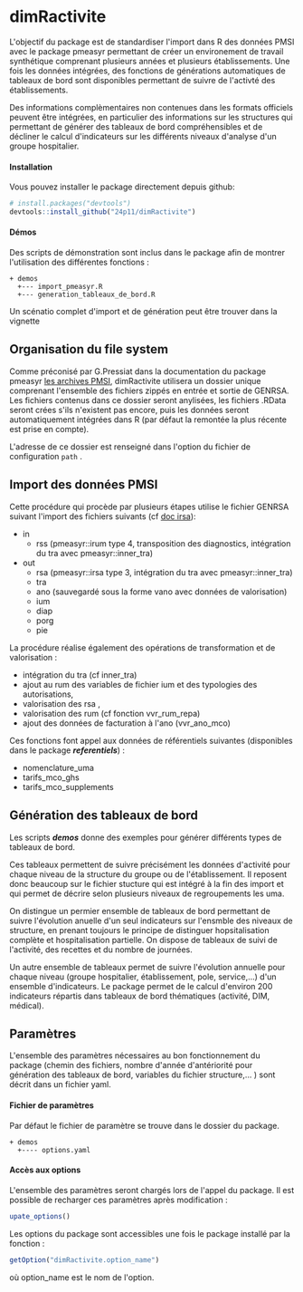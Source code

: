 
<!-- README.md is generated from README.Rmd. Please edit that file -->
dimRactivite
============

L'objectif du package est de standardiser l'import dans R des données PMSI avec le package pmeasyr permettant de créer un environement de travail synthétique comprenant plusieurs années et plusieurs établissements. Une fois les données intégrées, des fonctions de générations automatiques de tableaux de bord sont disponibles permettant de suivre de l'activté des établissements.

Des informations complèmentaires non contenues dans les formats officiels peuvent être intégrées, en particulier des informations sur les structures qui permettant de générer des tableaux de bord compréhensibles et de décliner le calcul d'indicateurs sur les différents niveaux d'analyse d'un groupe hospitalier.

#### Installation

Vous pouvez installer le package directement depuis github:
``` r
# install.packages("devtools")
devtools::install_github("24p11/dimRactivite")
```


#### Démos

Des scripts de démonstration sont inclus dans le package afin de montrer l'utilisation des différentes fonctions :
```
+ demos
  +--- import_pmeasyr.R
  +--- generation_tableaux_de_bord.R
```

Un scénatio complet d'import et de génération peut être trouver dans la vignette 

Organisation du file system
---------------------------
Comme préconisé par G.Pressiat dans la documentation du package pmeasyr [les archives PMSI](https://guillaumepressiat.github.io/pmeasyr/archives.html), dimRactivite utilisera un dossier unique comprenant l'ensemble des fichiers zippés en entrée et sortie de GENRSA. Les fichiers contenus dans ce dossier seront anylisées, les fichiers .RData seront crées s'ils n'existent pas encore, puis les données seront automatiquement intégrées dans R (par défaut la remontée la plus récente est prise en compte).

L'adresse de ce dossier est renseigné dans l'option du fichier de configuration ``` path ```  .

Import des données PMSI
-----------------------

Cette procédure qui procède par plusieurs étapes utilise le fichier GENRSA suivant l'import des fichiers suivants (cf [doc irsa](https://guillaumepressiat.github.io/pmeasyr/import-des-donnees.html#rsa)):

- in
  * rss (pmeasyr::irum type 4, transposition des diagnostics, intégration du tra avec pmeasyr::inner_tra)
- out
  * rsa (pmeasyr::irsa type 3, intégration du tra avec pmeasyr::inner_tra)
  * tra
  * ano (sauvegardé sous la forme vano avec données de valorisation)
  * ium
  * diap
  * porg
  * pie

La procédure réalise également des opérations de transformation et de valorisation : 
 - intégration du tra (cf inner_tra)
 - ajout au rum des variables de fichier ium et des typologies des autorisations, 
 - valorisation des rsa ,
 - valorisation des rum (cf fonction vvr_rum_repa)
 - ajout des données de facturation à l'ano (vvr_ano_mco)

Ces fonctions font appel aux données de référentiels suivantes (disponibles dans le package ***referentiels***) :
 - nomenclature_uma
 - tarifs_mco_ghs
 - tarifs_mco_supplements 



Génération des tableaux de bord
-----------------------

Les scripts ***demos*** donne des exemples pour générer différents types de tableaux de bord.

Ces tableaux permettent de suivre précisément les données d'activité pour chaque niveau de la structure du groupe ou de l'établissement. Il reposent donc beaucoup sur le fichier stucture qui est intégré à la fin des import et qui permet de décrire selon plusieurs niveaux de regroupements les uma.

On distingue un permier ensemble de tableaux de bord permettant de suivre l'évolution anuelle d'un seul indicateurs sur l'ensmble des niveaux de structure, en prenant toujours le principe de distinguer hopsitalisation complète et hospitalisation partielle. On dispose de tableaux de suivi de l'activité, des recettes et du nombre de journées.

Un autre ensemble de tableaux permet de suivre l'évolution annuelle pour chaque niveau (groupe hospitalier, établissement, pole, service,...) d'un ensemble d'indicateurs. Le package permet de le calcul d'environ 200 indicateurs répartis dans tableaux de bord thématiques (activité, DIM, médical).


Paramètres
------------------
L'ensemble des paramètres nécessaires au bon fonctionnement du package (chemin des fichiers, nombre d'année d'antériorité pour génération des tableaux de bord, variables du fichier structure,... ) sont décrit dans un fichier yaml.

#### Fichier de paramètres
Par défaut le fichier de paramètre se trouve dans le dossier  du package.
``` 
+ demos
  +---- options.yaml
```

#### Accès aux options
L'ensemble des paramètres seront chargés lors de l'appel du package. Il est possible de recharger ces paramètres après modification :
```r
upate_options()
```

Les options du package sont accessibles une fois le package installé par la fonction :
```r
getOption("dimRactivite.option_name")
```

où option_name est le nom de l'option.

